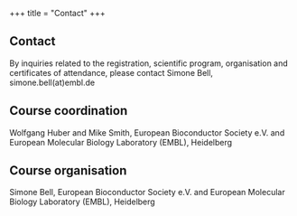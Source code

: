 +++
title = "Contact"
+++

## Contact

By inquiries related to the registration, scientific program, organisation and certificates of attendance, please contact Simone Bell, simone.bell(at)embl.de

## Course coordination
Wolfgang Huber and Mike Smith, European Bioconductor Society e.V. and European Molecular Biology Laboratory (EMBL), Heidelberg

## Course organisation
Simone Bell, European Bioconductor Society e.V. and European Molecular Biology Laboratory (EMBL), Heidelberg


